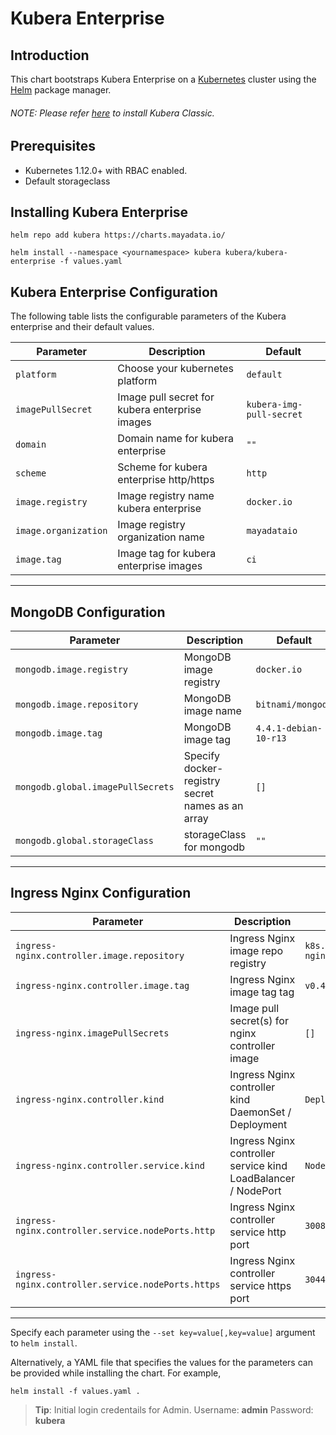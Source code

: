 Kubera Enterprise
=====================

Introduction
------------

This chart bootstraps Kubera Enterprise on a [Kubernetes](http://kubernetes.io) cluster using the [Helm](https://helm.sh) package manager.
###### NOTE: Please refer [here](https://github.com/mayadata-io/kubera-charts/blob/master/kubera-classic/README.md) to install Kubera Classic.

## Prerequisites
- Kubernetes 1.12.0+ with RBAC enabled.
- Default storageclass 

## Installing Kubera Enterprise
```
helm repo add kubera https://charts.mayadata.io/

helm install --namespace <yournamespace> kubera kubera/kubera-enterprise -f values.yaml
```

## Kubera Enterprise Configuration

The following table lists the configurable parameters of the Kubera enterprise and their default values.


| Parameter                                       | Description                                   | Default                                   |
|-------------------------------------------------|-----------------------------------------------|-------------------------------------------|
| `platform`                                      | Choose your kubernetes platform               |           `default`                       |
| `imagePullSecret`                               | Image pull secret for kubera enterprise images|           `kubera-img-pull-secret`        |
| `domain`                                        | Domain name for kubera enterprise             |           `""`                            |
| `scheme`                                        | Scheme for kubera enterprise http/https       |           `http`                          |
| `image.registry`                                | Image registry name kubera enterprise         |           `docker.io`                     |
| `image.organization`                            | Image registry organization name              |           `mayadataio`                    |
| `image.tag`                                     | Image tag for kubera enterprise images        |           `ci`                            |

-----------------------------------------------------------------------------------------------------------------------------------------------

## MongoDB Configuration

| Parameter                                 | Description                                                                                                | Default                                                      |
|-------------------------------------------|------------------------------------------------------------------------------------------------------------|--------------------------------------------------------------|
| `mongodb.image.registry`                          | MongoDB image registry                                                                                     | `docker.io`                                                  |
| `mongodb.image.repository`                        | MongoDB image name                                                                                         | `bitnami/mongodb`                                            |
| `mongodb.image.tag`                               | MongoDB image tag                                                                                          | `4.4.1-debian-10-r13`                                                 |
| `mongodb.global.imagePullSecrets`                       | Specify docker-registry secret names as an array                                                           | `[]`      |
| `mongodb.global.storageClass`                       | storageClass for mongodb                                                           | `""`      |
-----------------------------------------------------------------------------------------------------------------------------------------------

## Ingress Nginx Configuration

| Parameter                                 | Description                                                                                                | Default                                                      |
|-------------------------------------------|------------------------------------------------------------------------------------------------------------|--------------------------------------------------------------|
| `ingress-nginx.controller.image.repository`                          | Ingress Nginx image repo registry                                                                                     | `k8s.gcr.io/ingress-nginx/controller`                                                  |
| `ingress-nginx.controller.image.tag`                               | Ingress Nginx image tag tag                                                                                          | `v0.40.2`                                                 |
| `ingress-nginx.imagePullSecrets`                       | Image pull secret(s) for nginx controller image                                                           | `[]`      |
| `ingress-nginx.controller.kind`                               | Ingress Nginx controller kind DaemonSet / Deployment                                                                                         | `Deployment`                                                 |
| `ingress-nginx.controller.service.kind`                               | Ingress Nginx controller service kind LoadBalancer / NodePort                                                                                         | `NodePort`                                                 |
| `ingress-nginx.controller.service.nodePorts.http`                               | Ingress Nginx controller service http port                                                                                         | `30080`                                                 |
| `ingress-nginx.controller.service.nodePorts.https`                               | Ingress Nginx controller service https port                                                                                        | `30443`                                                 |
-----------------------------------------------------------------------------------------------------------------------------------------------

Specify each parameter using the `--set key=value[,key=value]` argument to `helm install`.

Alternatively, a YAML file that specifies the values for the parameters can be provided while installing the chart. For example,

```shell
helm install -f values.yaml .
```

> **Tip**: Initial login credentails for Admin. Username: **admin** Password: **kubera**
    

